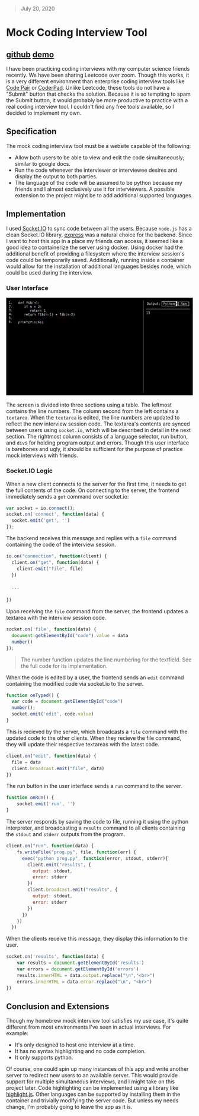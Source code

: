 > July 20, 2020

# Mock Coding Interview Tool
[github](repo://mock-interview) [demo](demo://interview)
---

I have been practicing coding interviews with my computer science friends recently.  We have been sharing Leetcode over zoom.  Though this works, it is a very different environment than enterprise coding interview tools like [Code Pair](`https://www.hackerrank.com/products/codepair/?campaignid=1693960202&adgroupid=68741430191&adid=437658713184&gclid=CjwKCAjwgdX4BRB_EiwAg8O8Hf3MVY9G8Xdl-04nMZeergkaGS-9kdh-JR7Ecvk1xrRPyCEOV__FzRoCeyAQAvD_BwE`) or [CoderPad](https://coderpad.io/).  Unlike Leetcode, these tools do not have a "Submit" button that checks the solution.  Because it is so tempting to spam the Submit button, it would probably be more productive to practice with a real coding interview tool.  I couldn't find any free tools available, so I decided to implement my own.

## Specification

The mock coding interview tool must be a website capable of the following:
* Allow both users to be able to view and edit the code simultaneously; similar to google docs.
* Run the code whenever the interviewer or interviewee desires and display the output to both parties.  
* The language of the code will be assumed to be python because my friends and I almost exclusively use it for interviewers.  A possible extension to the project might be to add additional supported languages.

## Implementation

I used [Socket.IO](https://socket.io/) to sync code between all the users.  Because `node.js` has a clean Socket.IO library, [express](https://expressjs.com) was a natural choice for the backend.  Since I want to host this app in a place my friends can access, it seemed like a good idea to containerize the server using docker.  Using docker had the additional benefit of providing a filesystem where the interview session's code could be temporarily saved.   Additionally, running inside a container would allow for the installation of additional languages besides node, which could be used during the interview.  

### User Interface

![UI](/img/interview_tool.png)

The screen is divided into three sections using a table.  The leftmost contains the line numbers.  The column second from the left contains a `textarea`.  When the `textarea` is edited, the line numbers are updated to reflect the new interview session code.  The textarea's contents are synced between users using `socket.io`, which will be described in detail in the next section.  The rightmost column consists of a language selector, run button, and `div`s for holding program output and errors.  Though this user interface is barebones and ugly, it should be sufficient for the purpose of practice mock interviews with friends.    

### Socket.IO Logic

When a new client connects to the server for the first time, it needs to get the full contents of the code.  On connecting to the server, the frontend immediately sends a `get` command over socket.io:

```javascript
var socket = io.connect();
socket.on('connect', function(data) {
  socket.emit('get', '')
});
```

The backend receives this message and replies with a `file` command containing the code of the interview session.

```javascript
io.on("connection", function(client) {
  client.on("get", function(data) {
    client.emit("file", file)
  })

  ...

})
```

Upon receiving the `file` command from the server, the frontend updates a textarea with the interview session code.

```javascript
socket.on('file', function(data) {
  document.getElementById("code").value = data
  number()
});
```

> The number function updates the line numbering for the textfield.  See the full code for its implementation.

When the code is edited by a user, the frontend sends an `edit` command containing the modified code via socket.io to the server.  

```javascript
function onTyped() {
  var code = document.getElementById("code")
  number();
  socket.emit('edit', code.value)
}
```

This is recieved by the server, which broadcasts a `file` command with the updated code to the other clients.  When they recieve the file command, they will update their respective textareas with the latest code.

```javascript
client.on("edit", function(data) {
  file = data
  client.broadcast.emit("file", data)
})
```

The run button in the user interface sends a `run` command to the server.

```javascript
function onRun() {
    socket.emit('run', '')
}
```

The server responds by saving the code to file, running it using the python interpreter, and broadcasting a `results` command to all clients containing the `stdout` and `stderr` outputs from the program.

```javascript
client.on("run", function(data) {
    fs.writeFile("prog.py", file, function(err) {
      exec("python prog.py", function(error, stdout, stderr){
        client.emit("results", {
          output: stdout,
          error: stderr
        })
        client.broadcast.emit("results", {
          output: stdout,
          error: stderr
        })
      })
    })
  })
```

When the clients receive this message, they display this information to the user.

```javascript
socket.on('results', function(data) {
    var results = document.getElementById('results')
    var errors = document.getElementById('errors')
    results.innerHTML = data.output.replace("\n","<br>")
    errors.innerHTML = data.error.replace("\n", "<br>")
})
```

## Conclusion and Extensions

Though my homebrew mock interview tool satisfies my use case, it's quite different from most environments I've seen in actual interviews.  For example:

* It's only designed to host one interview at a time.
* It has no syntax highlighting and no code completion.
* It only supports python.

Of course, one could spin up many instances of this app and write another server to redirect new users to an available server.  This would provide support for multiple simultaneous interviews, and I might take on this project later.  Code highlighting can be implemented using a library like [highlight.js](https://highlightjs.org/).  Other languages can be supported by installing them in the container and trivially modifying the server code.  But unless my needs change, I'm probably going to leave the app as it is.
